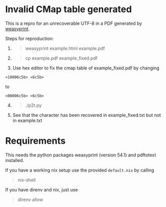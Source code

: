 # Invalid CMap table generated

This is a repro for an unrecoverable UTF-8 in a PDF generated by [weasyprint](https://github.com/Kozea/WeasyPrint).

Steps for reproduction:

1. > weasyprint example.html example.pdf
2. > cp example.pdf example_fixed.pdf
3. Use hex editor to fix the cmap table of example_fixed.pdf
by changing
```pdf
<10006c5b> <6c5b>
```
to
```pdf
<00006c5b> <6c5b>
```
4. > ./p2t.py
5. See that the character has been recovered in example_fixed.txt but not in example.txt

# Requirements

This needs the python packages weasyprint (version 54.1) and pdftotext installed.

If you have a working nix setup use the provided `default.nix` by calling
> nix-shell

If you have direnv and nix, just use
> direnv allow
